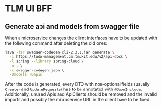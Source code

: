# TLM UI BFF

## Generate api and models from swagger file
When a microservice changes the client interfaces have to be updated with the following command after deleting the old ones:
```bash
java -jar swagger-codegen-cli-2.3.1.jar generate \
  -i https://todo-management.cm.tm.kit.edu/v2/api-docs \
  -l spring --library spring-cloud \
  -o . \
  -c swagger-codegen.json \
  -Dmodels -Dapis
```
After the code is generated, every DTO with non-optional fields (usually `Create`- and `UpdateRequests`) has to be annotated with `@JsonInclude`.
Additionally, unused Apis and ApiClients should be removed and the invalid imports and possibly the microservice URL in the client have to be fixed.